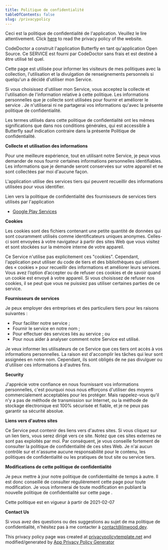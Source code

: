 ```yaml
---
title: Politique de confidentialité
tableOfContents: false
slug: /privacypolicy
---
```


Ceci est la politique de confidentialité de l'application. Veuillez le lire attentivement.
Click [here](https://go.linwood.dev/privacypolicy) to read the privacy policy of the website.

CodeDoctor a construit l'application Butterfly en tant qu'application Open Source. Ce SERVICE est fourni par CodeDoctor sans frais et est destiné à être utilisé tel quel.

Cette page est utilisée pour informer les visiteurs de mes politiques avec la collection, l'utilisation et la divulgation de renseignements personnels si quelqu'un a décidé d'utiliser mon Service.

Si vous choisissez d'utiliser mon Service, vous acceptez la collecte et l'utilisation de l'information relative à cette politique. Les informations personnelles que je collecte sont utilisées pour fournir et améliorer le service . Je n'utiliserai ni ne partagerai vos informations qu'avec la présente politique de confidentialité.

Les termes utilisés dans cette politique de confidentialité ont les mêmes significations que dans nos conditions générales, qui est accessible à Butterfly sauf indication contraire dans la présente Politique de confidentialité.

**Collecte et utilisation des informations**

Pour une meilleure expérience, tout en utilisant notre Service, je peux vous demander de nous fournir certaines informations personnelles identifiables. Les informations que je demande seront conservées sur votre appareil et ne sont collectées par moi d'aucune façon.

L'application utilise des services tiers qui peuvent recueillir des informations utilisées pour vous identifier.

Lien vers la politique de confidentialité des fournisseurs de services tiers utilisés par l'application

- [Google Play Services](https://www.google.com/policies/privacy/)

**Cookies**

Les cookies sont des fichiers contenant une petite quantité de données qui sont couramment utilisés comme identificateurs uniques anonymes. Celles-ci sont envoyées à votre navigateur à partir des sites Web que vous visitez et sont stockées sur la mémoire interne de votre appareil.

Ce Service n'utilise pas explicitement ces "cookies". Cependant, l'application peut utiliser du code de tiers et des bibliothèques qui utilisent des « cookies » pour recueillir des informations et améliorer leurs services. Vous avez l’option d’accepter ou de refuser ces cookies et de savoir quand un cookie est envoyé à votre appareil. Si vous choisissez de refuser nos cookies, il se peut que vous ne puissiez pas utiliser certaines parties de ce service.

**Fournisseurs de services**

Je peux employer des entreprises et des particuliers tiers pour les raisons suivantes :

- Pour faciliter notre service ;
- Fournir le service en notre nom ;
- Pour effectuer des services liés au service ; ou
- Pour nous aider à analyser comment notre Service est utilisé.

Je veux informer les utilisateurs de ce Service que ces tiers ont accès à vos informations personnelles. La raison est d'accomplir les tâches qui leur sont assignées en notre nom. Cependant, ils sont obligés de ne pas divulguer ou d'utiliser ces informations à d'autres fins.

**Security**

J'apprécie votre confiance en nous fournissant vos informations personnelles, c'est pourquoi nous nous efforçons d'utiliser des moyens commercialement acceptables pour les protéger. Mais rappelez-vous qu'il n'y a pas de méthode de transmission sur Internet, ou la méthode de stockage électronique est 100% sécurisée et fiable, et je ne peux pas garantir sa sécurité absolue.

**Liens vers d'autres sites**

Ce Service peut contenir des liens vers d'autres sites. Si vous cliquez sur un lien tiers, vous serez dirigé vers ce site. Notez que ces sites externes ne sont pas exploités par moi. Par conséquent, je vous conseille fortement de consulter la politique de confidentialité de ces sites Web. Je n'ai aucun contrôle sur et n'assume aucune responsabilité pour le contenu, les politiques de confidentialité ou les pratiques de tout site ou service tiers.

**Modifications de cette politique de confidentialité**

Je peux mettre à jour notre politique de confidentialité de temps à autre. Il est donc conseillé de consulter régulièrement cette page pour toute modification. Je vous informerai de toute modification en publiant la nouvelle politique de confidentialité sur cette page .

Cette politique est en vigueur à partir de 2021-02-07

**Contact Us**

Si vous avez des questions ou des suggestions au sujet de ma politique de confidentialité, n'hésitez pas à me contacter à contact@linwood.dev.

This privacy policy page was created at [privacypolicytemplate.net](https://privacypolicytemplate.net) and modified/generated
by [App Privacy Policy Generator](https://app-privacy-policy-generator.nisrulz.com/)
